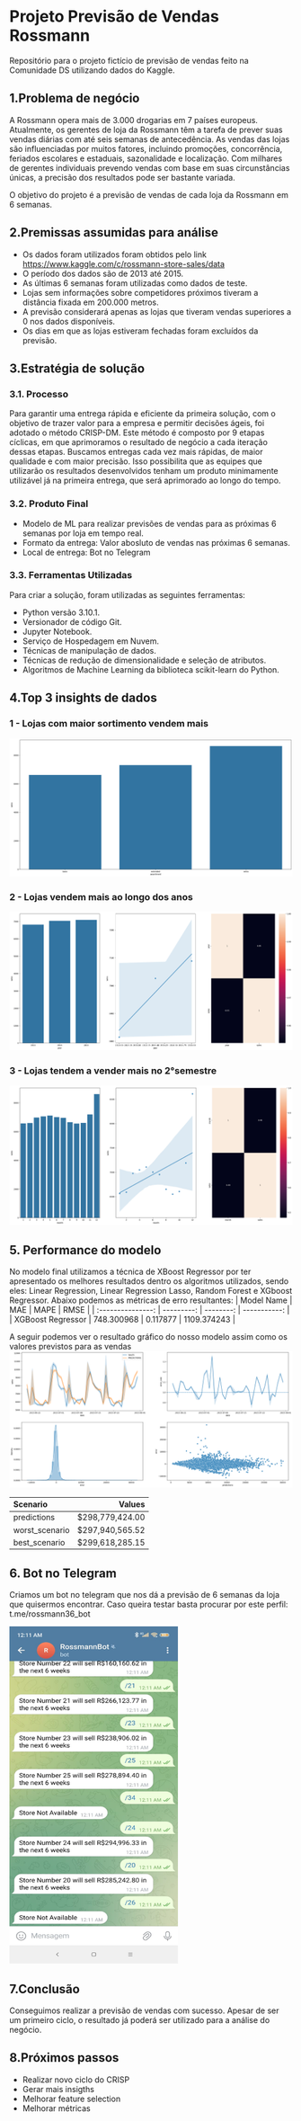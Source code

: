 # Projeto Previsão de Vendas Rossmann 
Repositório para o projeto fictício de previsão de vendas feito na Comunidade DS utilizando dados do Kaggle.

## 1.Problema de negócio
A Rossmann opera mais de 3.000 drogarias em 7 países europeus. Atualmente, os gerentes de loja da Rossmann têm a tarefa de prever suas vendas diárias com até seis semanas de antecedência. As vendas das lojas são influenciadas por muitos fatores, incluindo promoções, concorrência, feriados escolares e estaduais, sazonalidade e localização. Com milhares de gerentes individuais prevendo vendas com base em suas circunstâncias únicas, a precisão dos resultados pode ser bastante variada.

O objetivo do projeto é a previsão de vendas de cada loja da Rossmann em 6 semanas.

## 2.Premissas assumidas para análise
- Os dados foram utilizados foram obtidos pelo link https://www.kaggle.com/c/rossmann-store-sales/data
- O período dos dados são de 2013 até 2015.
- As últimas 6 semanas foram utilizadas como dados de teste.
- Lojas sem informações sobre competidores próximos tiveram a distância fixada em 200.000 metros.
- A previsão considerará apenas as lojas que tiveram vendas superiores a 0 nos dados disponíveis.
- Os dias em que as lojas estiveram fechadas foram excluídos da previsão.

## 3.Estratégia de solução
### 3.1. Processo
Para garantir uma entrega rápida e eficiente da primeira solução, com o objetivo de trazer valor para a empresa e permitir decisões ágeis, foi adotado o método CRISP-DM. 
Este método é composto por 9 etapas cíclicas, em que aprimoramos o resultado de negócio a cada iteração dessas etapas. Buscamos entregas cada vez mais rápidas, de maior qualidade e com maior precisão. Isso possibilita que as equipes que utilizarão os resultados desenvolvidos tenham um produto minimamente utilizável já na primeira entrega, que será aprimorado ao longo do tempo.

### 3.2. Produto Final
- Modelo de ML para realizar previsões de vendas para as próximas 6 semanas por loja em tempo real.
- Formato da entrega: Valor abosluto de vendas nas próximas 6 semanas.
- Local de entrega: Bot no Telegram

### 3.3. Ferramentas Utilizadas
Para criar a solução, foram utilizadas as seguintes ferramentas:

- Python versão 3.10.1.
- Versionador de código Git.
- Jupyter Notebook. 
- Serviço de Hospedagem em Nuvem.
- Técnicas de manipulação de dados.
- Técnicas de redução de dimensionalidade e seleção de atributos.
- Algoritmos de Machine Learning da biblioteca scikit-learn do Python.

## 4.Top 3 insights de dados
### 1 - Lojas com maior sortimento vendem mais
![alt text](img/h1.png)

### 2 - Lojas vendem mais ao longo dos anos
![alt text](img/h7-1.png)

### 3 - Lojas tendem a vender mais no 2°semestre
![alt text](img/h8.png)

## 5. Performance do modelo
No modelo final utilizamos a técnica de XBoost Regressor por ter apresentado os melhores resultados dentro os algoritmos utilizados, sendo eles: Linear Regression, Linear Regression Lasso, Random Forest e XGboost Regressor. Abaixo podemos as métricas de erro resultantes:
|	   Model Name     |	  MAE      |  	MAPE   |	  RMSE      |
| :---------------: | ---------: | --------: | -----------: |
|	XGBoost Regressor |	748.300968 |	0.117877 |	1109.374243 |

A seguir podemos ver o resultado gráfico do nosso modelo assim como os valores previstos para as vendas
![alt text](img/ml_performance.png)

| Scenario       |	Values           |
| :------------- | ----------------: |
| predictions    |	$298,779,424.00 |
|	worst_scenario |	$297,940,565.52 |
|	best_scenario  |	$299,618,285.15 |

## 6. Bot no Telegram
Criamos um bot no telegram que nos dá a previsão de 6 semanas da loja que quisermos encontrar. Caso queira testar basta procurar por este perfil: t.me/rossmann36_bot

<img src="img/telegram.jpeg" alt="alt text" width="300" height="600">


## 7.Conclusão
Conseguimos realizar a previsão de vendas com sucesso. Apesar de ser um primeiro ciclo, o resultado já poderá ser utilizado para a análise do negócio.

## 8.Próximos passos

- Realizar novo ciclo do CRISP
- Gerar mais insigths
- Melhorar feature selection
- Melhorar métricas
